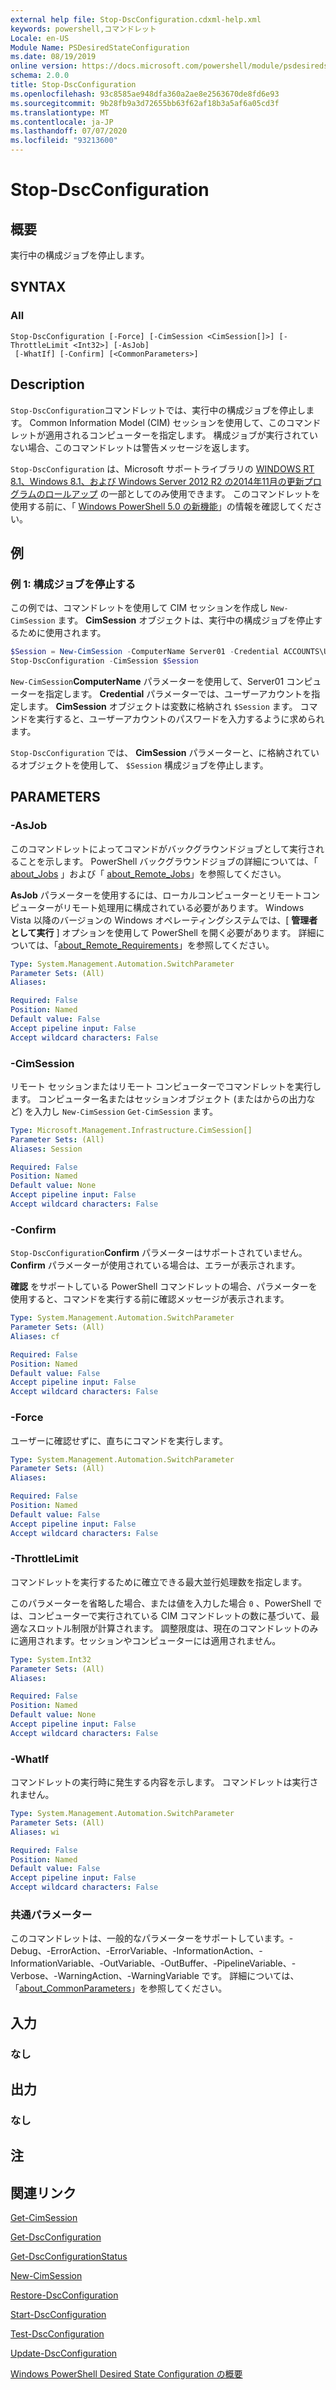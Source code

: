 ```yaml
---
external help file: Stop-DscConfiguration.cdxml-help.xml
keywords: powershell,コマンドレット
Locale: en-US
Module Name: PSDesiredStateConfiguration
ms.date: 08/19/2019
online version: https://docs.microsoft.com/powershell/module/psdesiredstateconfiguration/stop-dscconfiguration?view=powershell-5.1&WT.mc_id=ps-gethelp
schema: 2.0.0
title: Stop-DscConfiguration
ms.openlocfilehash: 93c8585ae948dfa360a2ae8e2563670de8fd6e93
ms.sourcegitcommit: 9b28fb9a3d72655bb63f62af18b3a5af6a05cd3f
ms.translationtype: MT
ms.contentlocale: ja-JP
ms.lasthandoff: 07/07/2020
ms.locfileid: "93213600"
---
```

# Stop-DscConfiguration

## 概要
実行中の構成ジョブを停止します。

## SYNTAX

### All

```
Stop-DscConfiguration [-Force] [-CimSession <CimSession[]>] [-ThrottleLimit <Int32>] [-AsJob]
 [-WhatIf] [-Confirm] [<CommonParameters>]
```

## Description

`Stop-DscConfiguration`コマンドレットでは、実行中の構成ジョブを停止します。 Common Information Model (CIM) セッションを使用して、このコマンドレットが適用されるコンピューターを指定します。 構成ジョブが実行されていない場合、このコマンドレットは警告メッセージを返します。

`Stop-DscConfiguration` は、Microsoft サポートライブラリの [WINDOWS RT 8.1、Windows 8.1、および Windows Server 2012 R2 の2014年11月の更新プログラムのロールアップ](https://support.microsoft.com/kb/3000850) の一部としてのみ使用できます。 このコマンドレットを使用する前に、「 [Windows PowerShell 5.0 の新機能](/powershell/scripting/whats-new/What-s-New-in-Windows-PowerShell-50)」の情報を確認してください。

## 例

### 例 1: 構成ジョブを停止する

この例では、コマンドレットを使用して CIM セッションを作成し `New-CimSession` ます。 **CimSession** オブジェクトは、実行中の構成ジョブを停止するために使用されます。

```powershell
$Session = New-CimSession -ComputerName Server01 -Credential ACCOUNTS\User01
Stop-DscConfiguration -CimSession $Session
```

`New-CimSession`**ComputerName** パラメーターを使用して、Server01 コンピューターを指定します。 **Credential** パラメーターでは、ユーザーアカウントを指定します。 **CimSession** オブジェクトは変数に格納され `$Session` ます。 コマンドを実行すると、ユーザーアカウントのパスワードを入力するように求められます。

`Stop-DscConfiguration` では、 **CimSession** パラメーターと、に格納されているオブジェクトを使用して、 `$Session` 構成ジョブを停止します。

## PARAMETERS

### -AsJob

このコマンドレットによってコマンドがバックグラウンドジョブとして実行されることを示します。 PowerShell バックグラウンドジョブの詳細については、「 [about_Jobs](../Microsoft.PowerShell.Core/About/about_Jobs.md) 」および「 [about_Remote_Jobs](../Microsoft.PowerShell.Core/About/about_Remote_Jobs.md)」を参照してください。

**AsJob** パラメーターを使用するには、ローカルコンピューターとリモートコンピューターがリモート処理用に構成されている必要があります。 Windows Vista 以降のバージョンの Windows オペレーティングシステムでは、[ **管理者として実行** ] オプションを使用して PowerShell を開く必要があります。 詳細については、「[about_Remote_Requirements](../Microsoft.PowerShell.Core/About/about_Remote_Requirements.md)」を参照してください。

```yaml
Type: System.Management.Automation.SwitchParameter
Parameter Sets: (All)
Aliases:

Required: False
Position: Named
Default value: False
Accept pipeline input: False
Accept wildcard characters: False
```

### -CimSession

リモート セッションまたはリモート コンピューターでコマンドレットを実行します。 コンピューター名またはセッションオブジェクト (またはからの出力など) を入力し `New-CimSession` `Get-CimSession` ます。

```yaml
Type: Microsoft.Management.Infrastructure.CimSession[]
Parameter Sets: (All)
Aliases: Session

Required: False
Position: Named
Default value: None
Accept pipeline input: False
Accept wildcard characters: False
```

### -Confirm

`Stop-DscConfiguration`**Confirm** パラメーターはサポートされていません。 **Confirm** パラメーターが使用されている場合は、エラーが表示されます。

**確認** をサポートしている PowerShell コマンドレットの場合、パラメーターを使用すると、コマンドを実行する前に確認メッセージが表示されます。

```yaml
Type: System.Management.Automation.SwitchParameter
Parameter Sets: (All)
Aliases: cf

Required: False
Position: Named
Default value: False
Accept pipeline input: False
Accept wildcard characters: False
```

### -Force

ユーザーに確認せずに、直ちにコマンドを実行します。

```yaml
Type: System.Management.Automation.SwitchParameter
Parameter Sets: (All)
Aliases:

Required: False
Position: Named
Default value: False
Accept pipeline input: False
Accept wildcard characters: False
```

### -ThrottleLimit

コマンドレットを実行するために確立できる最大並行処理数を指定します。

このパラメーターを省略した場合、または値を入力した場合 `0` 、PowerShell では、コンピューターで実行されている CIM コマンドレットの数に基づいて、最適なスロットル制限が計算されます。 調整限度は、現在のコマンドレットのみに適用されます。セッションやコンピューターには適用されません。

```yaml
Type: System.Int32
Parameter Sets: (All)
Aliases:

Required: False
Position: Named
Default value: None
Accept pipeline input: False
Accept wildcard characters: False
```

### -WhatIf

コマンドレットの実行時に発生する内容を示します。 コマンドレットは実行されません。

```yaml
Type: System.Management.Automation.SwitchParameter
Parameter Sets: (All)
Aliases: wi

Required: False
Position: Named
Default value: False
Accept pipeline input: False
Accept wildcard characters: False
```

### 共通パラメーター

このコマンドレットは、一般的なパラメーターをサポートしています。-Debug、-ErrorAction、-ErrorVariable、-InformationAction、-InformationVariable、-OutVariable、-OutBuffer、-PipelineVariable、-Verbose、-WarningAction、-WarningVariable です。 詳細については、「[about_CommonParameters](https://go.microsoft.com/fwlink/?LinkID=113216)」を参照してください。

## 入力

### なし

## 出力

### なし

## 注

## 関連リンク

[Get-CimSession](../CimCmdlets/Get-CimSession.md)

[Get-DscConfiguration](Get-DscConfiguration.md)

[Get-DscConfigurationStatus](Get-DscConfigurationStatus.md)

[New-CimSession](../CimCmdlets/New-CimSession.md)

[Restore-DscConfiguration](Restore-DscConfiguration.md)

[Start-DscConfiguration](Start-DscConfiguration.md)

[Test-DscConfiguration](Test-DscConfiguration.md)

[Update-DscConfiguration](Update-DscConfiguration.md)

[Windows PowerShell Desired State Configuration の概要](/powershell/scripting/dsc/overview/overview)
